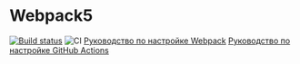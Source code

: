 # Webpack5

[![Build status](https://ci.appveyor.com/api/projects/status/jc3qcdh5rcapij0n?svg=true)](https://ci.appveyor.com/project/Mary-Kalugina/ahj-first-hw)
![CI](https://github.com/<Mary-Kalugina>/<ahj_first_hw>/actions/workflows/web.yml/badge.svg)
[Руководство по настройке Webpack](https://webpack.js.org/guides/)
[Руководство по настройке GitHub Actions](https://docs.github.com/en/actions/quickstart)
